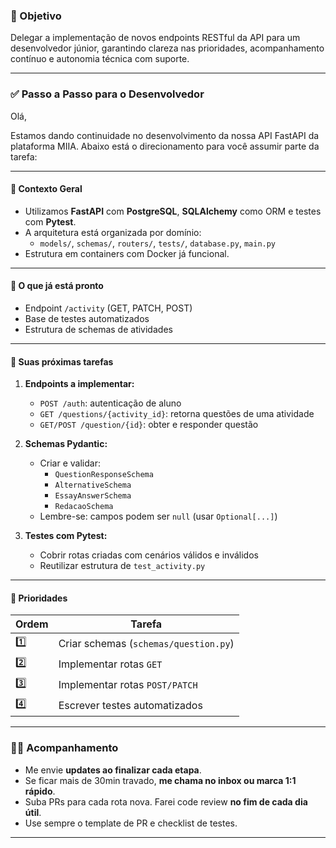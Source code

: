 ### 🎯 Objetivo

Delegar a implementação de novos endpoints RESTful da API para um desenvolvedor júnior, garantindo clareza nas prioridades, acompanhamento contínuo e autonomia técnica com suporte.

---

### ✅ Passo a Passo para o Desenvolvedor

Olá,

Estamos dando continuidade no desenvolvimento da nossa API FastAPI da plataforma MIIA. Abaixo está o direcionamento para você assumir parte da tarefa:

---

#### 🔹 Contexto Geral

- Utilizamos **FastAPI** com **PostgreSQL**, **SQLAlchemy** como ORM e testes com **Pytest**.
- A arquitetura está organizada por domínio:
  - `models/`, `schemas/`, `routers/`, `tests/`, `database.py`, `main.py`
- Estrutura em containers com Docker já funcional.

---

#### 🔧 O que já está pronto

- Endpoint `/activity` (GET, PATCH, POST)
- Base de testes automatizados
- Estrutura de schemas de atividades

---

#### 📌 Suas próximas tarefas

1. **Endpoints a implementar:**
   - `POST /auth`: autenticação de aluno
   - `GET /questions/{activity_id}`: retorna questões de uma atividade
   - `GET/POST /question/{id}`: obter e responder questão

2. **Schemas Pydantic:**
   - Criar e validar:
     - `QuestionResponseSchema`
     - `AlternativeSchema`
     - `EssayAnswerSchema`
     - `RedacaoSchema`
   - Lembre-se: campos podem ser `null` (usar `Optional[...]`)

3. **Testes com Pytest:**
   - Cobrir rotas criadas com cenários válidos e inválidos
   - Reutilizar estrutura de `test_activity.py`

---

#### 🧭 Prioridades

| Ordem | Tarefa |
|-------|--------|
| 1️⃣ | Criar schemas (`schemas/question.py`) |
| 2️⃣ | Implementar rotas `GET` |
| 3️⃣ | Implementar rotas `POST/PATCH` |
| 4️⃣ | Escrever testes automatizados |

---

### 🧑‍💼 Acompanhamento

- Me envie **updates ao finalizar cada etapa**.
- Se ficar mais de 30min travado, **me chama no inbox ou marca 1:1 rápido**.
- Suba PRs para cada rota nova. Farei code review **no fim de cada dia útil**.
- Use sempre o template de PR e checklist de testes.

---
